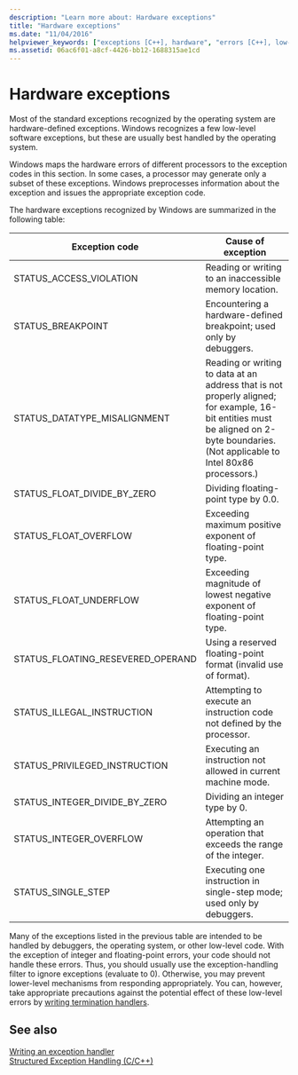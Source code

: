 ```yaml
---
description: "Learn more about: Hardware exceptions"
title: "Hardware exceptions"
ms.date: "11/04/2016"
helpviewer_keywords: ["exceptions [C++], hardware", "errors [C++], low-level", "errors [C++], hardware", "hardware exceptions [C++]", "low level errors"]
ms.assetid: 06ac6f01-a8cf-4426-bb12-1688315ae1cd
---
```

# Hardware exceptions

Most of the standard exceptions recognized by the operating system are hardware-defined exceptions. Windows recognizes a few low-level software exceptions, but these are usually best handled by the operating system.

Windows maps the hardware errors of different processors to the exception codes in this section. In some cases, a processor may generate only a subset of these exceptions. Windows preprocesses information about the exception and issues the appropriate exception code.

The hardware exceptions recognized by Windows are summarized in the following table:

|Exception code|Cause of exception|
|--------------------|------------------------|
|STATUS_ACCESS_VIOLATION|Reading or writing to an inaccessible memory location.|
|STATUS_BREAKPOINT|Encountering a hardware-defined breakpoint; used only by debuggers.|
|STATUS_DATATYPE_MISALIGNMENT|Reading or writing to data at an address that is not properly aligned; for example, 16-bit entities must be aligned on 2-byte boundaries. (Not applicable to Intel 80*x*86 processors.)|
|STATUS_FLOAT_DIVIDE_BY_ZERO|Dividing floating-point type by 0.0.|
|STATUS_FLOAT_OVERFLOW|Exceeding maximum positive exponent of floating-point type.|
|STATUS_FLOAT_UNDERFLOW|Exceeding magnitude of lowest negative exponent of floating-point type.|
|STATUS_FLOATING_RESEVERED_OPERAND|Using a reserved floating-point format (invalid use of format).|
|STATUS_ILLEGAL_INSTRUCTION|Attempting to execute an instruction code not defined by the processor.|
|STATUS_PRIVILEGED_INSTRUCTION|Executing an instruction not allowed in current machine mode.|
|STATUS_INTEGER_DIVIDE_BY_ZERO|Dividing an integer type by 0.|
|STATUS_INTEGER_OVERFLOW|Attempting an operation that exceeds the range of the integer.|
|STATUS_SINGLE_STEP|Executing one instruction in single-step mode; used only by debuggers.|

Many of the exceptions listed in the previous table are intended to be handled by debuggers, the operating system, or other low-level code. With the exception of integer and floating-point errors, your code should not handle these errors. Thus, you should usually use the exception-handling filter to ignore exceptions (evaluate to 0). Otherwise, you may prevent lower-level mechanisms from responding appropriately. You can, however, take appropriate precautions against the potential effect of these low-level errors by [writing termination handlers](../cpp/writing-a-termination-handler.md).

## See also

[Writing an exception handler](../cpp/writing-an-exception-handler.md)<br/>
[Structured Exception Handling (C/C++)](../cpp/structured-exception-handling-c-cpp.md)

